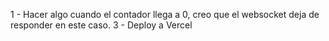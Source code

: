 1 - Hacer algo cuando el contador llega a 0, creo que el websocket deja de responder en este caso.
3 - Deploy a Vercel
